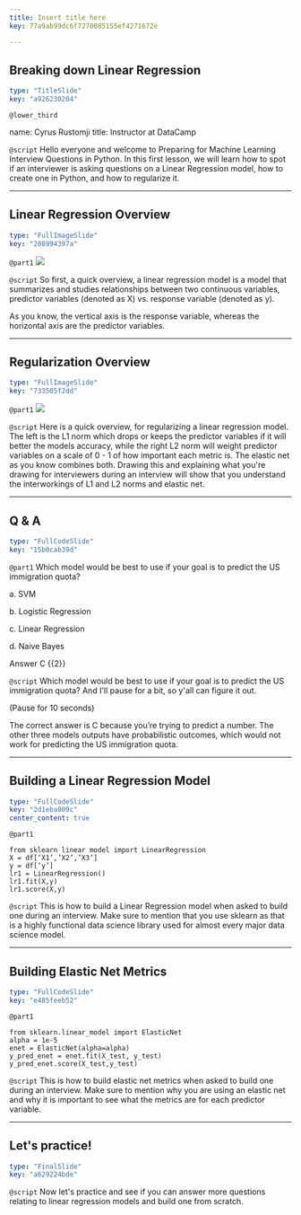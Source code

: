 ```yaml
---
title: Insert title here
key: 77a9ab99dc6f7270085155ef4271672e

---
```

## Breaking down Linear Regression

```yaml
type: "TitleSlide"
key: "a926230204"
```

`@lower_third`

name: Cyrus Rustomji
title: Instructor at DataCamp


`@script`
Hello everyone and welcome to Preparing for Machine Learning Interview Questions in Python.
In this first lesson, we will learn how to spot if an interviewer is asking questions on a Linear Regression model, how to create one in Python, and how to regularize it.


---
## Linear Regression Overview

```yaml
type: "FullImageSlide"
key: "208994397a"
```

`@part1`
![](https://assets.datacamp.com/production/repositories/4634/datasets/364d9c56d605648ca7aa109c87b8475df9cb9a50/lr.png)


`@script`
So first, a quick overview, a linear regression model is a model that summarizes and studies relationships between two continuous variables, predictor variables (denoted as X) vs. response variable (denoted as y).

As you know, the vertical axis is the response variable, whereas the horizontal axis are the predictor variables.


---
## Regularization Overview

```yaml
type: "FullImageSlide"
key: "733505f2dd"
```

`@part1`
![](https://assets.datacamp.com/production/repositories/4634/datasets/1bb4b799a867b06146650c2b9fe58beea704ae11/elastic_net.jpg)


`@script`
Here is a quick overview, for regularizing a linear regression model. The left is the L1 norm which drops or keeps the predictor variables if it will better the models accuracy, while the right L2 norm will weight predictor variables on a scale of 0 - 1 of how important each metric is. The elastic net as you know combines both. Drawing this and explaining what you're drawing for interviewers during an interview will show that you understand the interworkings of L1 and L2 norms and elastic net.


---
## Q & A

```yaml
type: "FullCodeSlide"
key: "15b0cab39d"
```

`@part1`
Which model would be best to use if your goal is to predict the US immigration quota?

a. SVM

b. Logistic Regression

c. Linear Regression

d. Naive Bayes


Answer C {{2}}


`@script`
Which model would be best to use if your goal is to predict the US immigration quota? And I'll pause for a bit, so y'all can figure it out.

(Pause for 10 seconds)

The correct answer is C because you’re trying to predict a number. The other three models outputs have probabilistic outcomes, which would not work for predicting the US immigration quota.


---
## Building a Linear Regression Model

```yaml
type: "FullCodeSlide"
key: "2d1eba009c"
center_content: true
```

`@part1`
```
from sklearn linear model import LinearRegression
X = df[‘X1’,’X2’,’X3’]
y = df[‘y’]
lr1 = LinearRegression()
lr1.fit(X,y)
lr1.score(X,y)
```


`@script`
This is how to build a Linear Regression model when asked to build one during an interview. Make sure to mention that you use sklearn as that is a highly functional data science library used for almost every major data science model.


---
## Building Elastic Net Metrics

```yaml
type: "FullCodeSlide"
key: "e485feeb52"
```

`@part1`
```
from sklearn.linear_model import ElasticNet
alpha = 1e-5
enet = ElasticNet(alpha=alpha)
y_pred_enet = enet.fit(X_test, y_test)
y_pred_enet.score(X_test,y_test)
```


`@script`
This is how to build elastic net metrics when asked to build one during an interview. Make sure to mention why you are using an elastic net and why it is important to see what the metrics are for each predictor variable.


---
## Let's practice!

```yaml
type: "FinalSlide"
key: "a629224bde"
```

`@script`
Now let's practice and see if you can answer more questions relating to linear regression models and build one from scratch.

